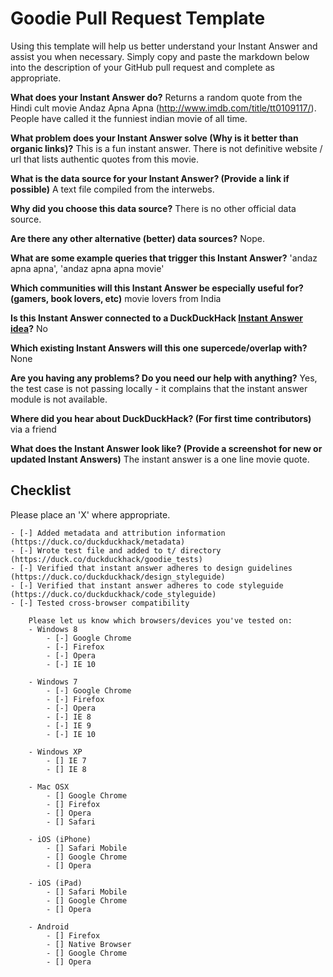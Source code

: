 # Goodie Pull Request Template

Using this template will help us better understand your Instant Answer and assist you when necessary.  Simply copy and paste the markdown below into the description of your GitHub pull request and complete as appropriate.

**What does your Instant Answer do?**
Returns a random quote from the Hindi cult movie Andaz Apna Apna (http://www.imdb.com/title/tt0109117/). People have called it the funniest indian movie of all time. 

**What problem does your Instant Answer solve (Why is it better than organic links)?**
This is a fun instant answer. There is not definitive website / url that lists authentic quotes from this movie.

**What is the data source for your Instant Answer? (Provide a link if possible)**
A text file compiled from the interwebs.

**Why did you choose this data source?**
There is no other official data source.

**Are there any other alternative (better) data sources?**
Nope.

**What are some example queries that trigger this Instant Answer?**
'andaz apna apna', 'andaz apna apna movie'

**Which communities will this Instant Answer be especially useful for? (gamers, book lovers, etc)**
movie lovers from India

**Is this Instant Answer connected to a DuckDuckHack [Instant Answer idea](https://duck.co/ideas)?**
No

**Which existing Instant Answers will this one supercede/overlap with?**
None

**Are you having any problems? Do you need our help with anything?**
Yes, the test case is not passing locally - it complains that the instant answer module is not available.

**Where did you hear about DuckDuckHack? (For first time contributors)**
via a friend

**What does the Instant Answer look like? (Provide a screenshot for new or updated Instant Answers)**
The instant answer is a one line movie quote.

## Checklist
Please place an 'X' where appropriate.

```
- [-] Added metadata and attribution information (https://duck.co/duckduckhack/metadata)
- [-] Wrote test file and added to t/ directory (https://duck.co/duckduckhack/goodie_tests)
- [-] Verified that instant answer adheres to design guidelines (https://duck.co/duckduckhack/design_styleguide)
- [-] Verified that instant answer adheres to code styleguide (https://duck.co/duckduckhack/code_styleguide)
- [-] Tested cross-browser compatibility

    Please let us know which browsers/devices you've tested on:
    - Windows 8
        - [-] Google Chrome
        - [-] Firefox
        - [-] Opera
        - [-] IE 10

    - Windows 7
        - [-] Google Chrome
        - [-] Firefox
        - [-] Opera
        - [-] IE 8
        - [-] IE 9
        - [-] IE 10

    - Windows XP
        - [] IE 7
        - [] IE 8

    - Mac OSX
        - [] Google Chrome
        - [] Firefox
        - [] Opera
        - [] Safari

    - iOS (iPhone)
        - [] Safari Mobile
        - [] Google Chrome
        - [] Opera

    - iOS (iPad)
        - [] Safari Mobile
        - [] Google Chrome
        - [] Opera

    - Android
        - [] Firefox
        - [] Native Browser
        - [] Google Chrome
        - [] Opera

```
